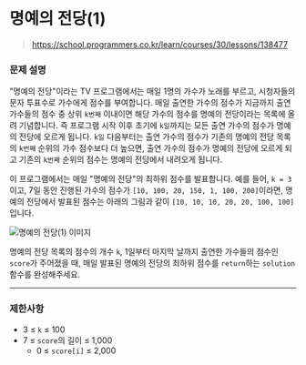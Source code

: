 # 명예의 전당(1)

> https://school.programmers.co.kr/learn/courses/30/lessons/138477

### 문제 설명

"명예의 전당"이라는 TV 프로그램에서는 매일 1명의 가수가 노래를 부르고, 시청자들의 문자 투표수로 가수에게 점수를 부여합니다. 매일 출연한 가수의 점수가 지금까지 출연 가수들의 점수 중 상위 `k번째` 이내이면 해당 가수의 점수를 명예의 전당이라는 목록에 올려 기념합니다. 즉 프로그램 시작 이후 초기에 `k일`까지는 모든 출연 가수의 점수가 명예의 전당에 오르게 됩니다. `k일` 다음부터는 출연 가수의 점수가 기존의 명예의 전당 목록의 `k번째` 순위의 가수 점수보다 더 높으면, 출연 가수의 점수가 명예의 전당에 오르게 되고 기존의 `k번째` 순위의 점수는 명예의 전당에서 내려오게 됩니다.  

이 프로그램에서는 매일 "명예의 전당"의 최하위 점수를 발표합니다. 예를 들어, `k = 3`이고, 7일 동안 진행된 가수의 점수가 `[10, 100, 20, 150, 1, 100, 200]`이라면, 명예의 전당에서 발표된 점수는 아래의 그림과 같이 `[10, 10, 10, 20, 20, 100, 100]`입니다.  

![명예의 전당(1) 이미지](https://user-images.githubusercontent.com/42595869/204479729-d3c6614f-8e0a-4060-82fc-fc66da67bd9d.png)  

명예의 전당 목록의 점수의 개수 `k`, 1일부터 마지막 날까지 출연한 가수들의 점수인 `score`가 주어졌을 때, 매일 발표된 명예의 전당의 최하위 점수를 `return`하는 `solution` 함수를 완성해주세요.

---

### 제한사항

- 3 ≤ `k` ≤ 100
- 7 ≤ `score`의 길이 ≤ 1,000
  - 0 ≤ `score[i]` ≤ 2,000
